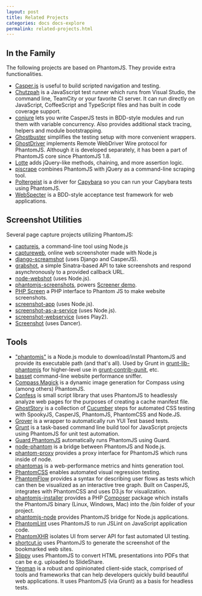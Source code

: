 ```yaml
---
layout: post
title: Related Projects
categories: docs docs-explore
permalink: related-projects.html
---
```


## In the Family

The following projects are based on PhantomJS. They provide extra functionalities.

* [Casper.js](http://casperjs.org) is useful to build scripted navigation and testing.
* [Chutzpah](http://chutzpah.codeplex.com) is a JavaSscript test runner which runs from Visual Studio, the command line, TeamCity or your favorite CI server. It can run directly on JavaScript, CoffeeScript and TypeScript files and has built in code coverage support.
* [conjure](https://github.com/codeactual/conjure) lets you write CasperJS tests in BDD-style modules and run them with variable concurrency. Also provides additional stack tracing, helpers and module bootstrapping.
* [Ghostbuster](https://github.com/joshbuddy/ghostbuster) simplifies the testing setup with more convenient wrappers.
* [GhostDriver](https://github.com/detro/ghostdriver) implements Remote WebDriver Wire protocol for PhantomJS. Although it is developed separately, it has been a part of PhantomJS core since PhantomJS 1.8.
* [Lotte](https://github.com/StanAngeloff/lotte) adds jQuery-like methods, chaining, and more assertion logic.
* [pjscrape](https://github.com/nrabinowitz/pjscrape) combines PhantomJS with jQuery as a command-line scraping tool.
* [Poltergeist](https://github.com/jonleighton/poltergeist) is a driver for [Capybara](https://github.com/jnicklas/capybara) so you can run your Capybara tests using PhantomJS.
* [WebSpecter](https://github.com/jgonera/webspecter) is a BDD-style acceptance test framework for web applications.

## Screenshot Utilities

Several page capture projects utilizing PhantomJS:

* [capturejs](https://github.com/superbrothers/capturejs), a command-line tool using Node.js
* [captureweb](http://darul-demo.herokuapp.com/captureweb), online web screenshoter made with Node.js
* [django-screamshot](https://github.com/makinacorpus/django-screamshot) (uses Django and CasperJS).
* [grabshot](https://github.com/bjeanes/grabshot), a simple Sinatra-based API to take screenshots and respond asynchronously to a provided callback URL.
* [node-webshot](https://github.com/brenden/node-webshot) (uses Node.js).
* [phantomjs-screenshots](https://github.com/hggh/phantomjs-screenshots), powers [Screener demo](http://screener.brachium-system.net).
* [PHP Screen](https://github.com/microweber/screen) a PHP interface to Phantom JS to make website screenshots.
* [screenshot-app](https://github.com/visionmedia/screenshot-app) (uses Node.js).
* [screenshot-as-a-service](https://github.com/fzaninotto/screenshot-as-a-service) (uses Node.js).
* [screenshot-webservice](https://github.com/gre/screenshot-webservice) (uses Play2).
* [Screenshot](https://github.com/jegade/Screenshot) (uses Dancer).

## Tools

* ["phantomjs"](https://github.com/Obvious/phantomjs) is a Node.js module to download/install PhantomJS and provide its executable path (and that's all). Used by Grunt in [grunt-lib-phantomjs](https://github.com/gruntjs/grunt-lib-phantomjs) for higher-level use in [grunt-contrib-qunit](https://github.com/gruntjs/grunt-contrib-qunit), etc.
* [basset](https://github.com/fragphace/basset) command-line website performance sniffer.
* [Compass Magick](https://github.com/StanAngeloff/compass-magick) is a dynamic image generation for Compass using (among others) PhantomJS.
* [Confess](https://github.com/jamesgpearce/confess) is small script library that uses PhantomJS to headlessly analyze web pages for the purposes of creating a cache manifest file.
* [GhostStory](https://github.com/thingsinjars/GhostStory) is a collection of [Cucumber](http://cukes.info) steps for automated CSS testing with SpookyJS, CasperJS, PhantomJS, PhantomCSS and Node.JS.
* [Grover](https://github.com/davglass/grover) is a wrapper to automatically run YUI Test based tests.
* [Grunt](http://gruntjs.org/) is a task-based command line build tool for JavaScript projects using PhantomJS for unit test automation.
* [Guard PhantomJS](https://github.com/carhartl/guard-phantomjs) automatically runs PhantomJS using Guard.
* [node-phantom](https://github.com/alexscheelmeyer/node-phantom) is a bridge between PhantomJS and Node.js.
* [phantom-proxy](https://github.com/sheebz/phantom-proxy) provides a proxy interface for PhantomJS which runs inside of node.
* [phantomas](https://github.com/macbre/phantomas) is a web-performance metrics and hints generation tool.
* [PhantomCSS](https://github.com/Huddle/PhantomCSS) enables automated visual regression testing.
* [PhantomFlow](https://github.com/Huddle/PhantomFlow) provides a syntax for describing user flows as tests which can then be visualized as an interactive tree graph. Built on CasperJS, integrates with PhantomCSS and uses D3.js for visualization.
* [phantomjs-installer](https://github.com/jakoch/phantomjs-installer) provides a PHP [Composer](http://getcomposer.org/) package which installs the PhantomJS binary (Linux, Windows, Mac) into the /bin folder of your project.
* [phantomjs-node](https://github.com/sgentle/phantomjs-node) provides PhantomJS bridge for Node.js applications.
* [PhantomLint](https://github.com/arthurakay/LintRoller/tree/v1.3.0) uses PhantomJS to run JSLint on JavaScript application code.
* [PhantomXHR](https://github.com/Huddle/PhantomXHR) isolates UI from server API for fast automated UI testing.
* [shortcut.io](https://github.com/hukl/shortcut.io) uses PhantomJS to generate the screenshot of the bookmarked web sites.
* [Slippy](https://github.com/Seldaek/slippy) uses PhantomJS to convert HTML presentations into PDFs that can be e.g. uploaded to SlideShare.
* [Yeoman](http://github.com/yeoman/yeoman) is a robust and opinionated client-side stack, comprised of tools and frameworks that can help developers quickly build beautiful web applications. It uses PhantomJS (via Grunt) as a basis for headless tests.
